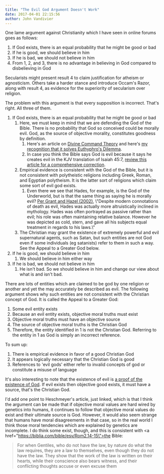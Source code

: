 ```yaml
---
title: "The Evil God Argument Doesn't Work"
date: 2017-04-01 22:15:56
author: John Vandivier
---
```




One lame argument against Christianity which I have seen in online forums goes as follows:
<ol>
 	<li>If God exists, there is an equal probability that he might be good or bad</li>
 	<li>If he is good, we should believe in him</li>
 	<li>If he is bad, we should not believe in him</li>
 	<li>From 1, 2, and 3, there is no advantage in believing in God compared to disbelieving in God</li>
</ol>
Secularists might present result 4 to claim justification for atheism or agnosticism. Others take a harder stance and introduce Occam's Razor, along with result 4, as evidence for the superiority of secularism over religion.

The problem with this argument is that every supposition is incorrect. That's right. All three of them.
<ol>
 	<li>If God exists, there is an equal probability that he might be good or bad
<ol>
 	<li>Here, we must keep in mind that we are defending the God of the Bible. There is no probability that God so conceived could be morally evil. God, as the source of objective morality, constitutes goodness by definition.
<ol>
 	<li>Here's an article on <a href=\"https://en.wikipedia.org/w/index.php?title=Divine_command_theory&amp;oldid=588616453\">Divine Command Theory</a> and here's <a href=\"http://www.afterecon.com/philosophy-religion-and-apologetics/euthyphro-revisited/\">my recognition that it solves Euthyphro's Dilemma</a>.</li>
 	<li>In case you think the Bible says God is evil because it says he creates evil in the KJV translation of Isaiah 45:7, <a href=\"https://www.gotquestions.org/Isaiah-45-7.html\">review this article for a comprehensive correction</a>.</li>
</ol>
</li>
 	<li>Empirical evidence is consistent with the God of the Bible, but it is not consistent with polytheistic religions including Greek, Roman, and Egyptian polytheism. It is the latter sort of religions which claim some sort of evil god exists.
<ol>
 	<li>Even there we see that Hades, for example, is the God of the Underworld, but is that the same thing as saying he is morally evil? <a href=\"https://en.wikipedia.org/w/index.php?title=Hades&amp;oldid=771068285#Greek_god_of_the_underworld\">Per Grant and Hazel (2002)</a>, \"Despite modern connotations of death as evil, Hades was actually more altruistically inclined in mythology. Hades was often portrayed as passive rather than evil; his role was often maintaining relative balance. However he was depicted as cold, stern, and gave all his subjects equal treatment in regards to his laws.\"</li>
</ol>
</li>
 	<li>The Christian may grant the existence of extremely powerful and evil supernatural agents, such as Satan, but such entities are not God even if some individuals (eg satanists) refer to them in such a way. See the Appeal to a Greater God below.</li>
</ol>
</li>
 	<li>If he is good, we should believe in him
<ol>
 	<li>We should believe in him either way</li>
</ol>
</li>
 	<li>If he is bad, we should not believe in him
<ol>
 	<li>He isn't bad. So we should believe in him and change our view about what is and isn't bad.</li>
</ol>
</li>
</ol>
There are lots of entities which are claimed to be god by one religion or another and yet the may accurately be described as evil. The following argument shows why such entities are not consistent with the Christian concept of God. It is called the Appeal to a Greater God:
<ol>
 	<li>Some evil entity exists</li>
 	<li>Because an evil entity exists, objective moral truths must exist</li>
 	<li>Objective moral truths must have an objective source</li>
 	<li>The source of objective moral truths is the Christian God</li>
 	<li>Therefore, the entity identified in 1 is not the Christian God. Referring to the entity in 1 as God is simply an incorrect reference.</li>
</ol>
To sum up:
<ol>
 	<li>There is empirical evidence in favor of a good Christian God</li>
 	<li>It appears logically necessary that the Christian God is good</li>
 	<li>References to 'evil gods' either refer to invalid concepts of god or constitute a misuse of language</li>
</ol>
It's also interesting to note that the existence of evil is <a href=\"http://strangenotions.com/turning-problem-evil/\">a proof of the existence of God</a>. If evil exists then objective good exists, it must have a source, that's the Christian God.

I'd add one point to Heschmeyer's article, just linked, which is that I think the argument can be made that if objective moral values are hard wired by genetics into humans, it continues to follow that objective moral values do exist and their ultimate source is God. However, it would also seem strange that humans have moral disagreements in that case, so in the real world I think those moral tendencies which are explained by genetics are incomplete. I do think some exist, though, and this is consistent with <a href=\"https://biblia.com/bible/esv/Rom2.14-15\">the Bible:</a>
<blockquote>For when Gentiles, who do not have the law, by nature do what the law requires, they are a law to themselves, even though they do not have the law. They show that the work of the law is written on their hearts, while their conscience also bears witness, and their conflicting thoughts accuse or even excuse them</blockquote>